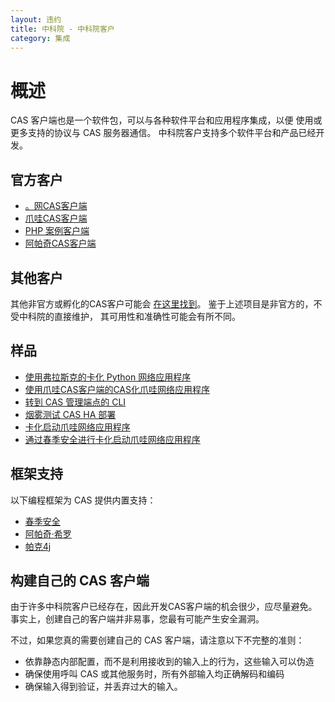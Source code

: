 ```yaml
---
layout: 违约
title: 中科院 - 中科院客户
category: 集成
---
```


# 概述

CAS 客户端也是一个软件包，可以与各种软件平台和应用程序集成，以便 使用或更多支持的协议与 CAS 服务器通信。 中科院客户支持多个软件平台和产品已经开发。


## 官方客户

* [。网CAS客户端](https://github.com/apereo/dotnet-cas-client)
* [爪哇CAS客户端](https://github.com/apereo/java-cas-client)
* [PHP 案例客户端](https://github.com/Jasig/phpCAS)
* [阿帕奇CAS客户端](https://github.com/Jasig/mod_auth_cas)


## 其他客户

其他非官方或孵化的CAS客户可能会 [在这里找到](https://wiki.jasig.org/display/CASC)。 鉴于上述项目是非官方的，不受中科院的直接维护， 其可用性和准确性可能会有所不同。

## 样品

- [使用弗拉斯克的卡化 Python 网络应用程序](https://github.com/cas-projects/cas-sample-python-webapp)
- [使用爪哇CAS客户端的CAS化爪哇网络应用程序](https://github.com/cas-projects/cas-sample-java-webapp)
- [转到 CAS 管理端点的 CLI](https://github.com/cas-projects/casctl)
- [烟雾测试 CAS HA 部署](https://github.com/cas-projects/duct)
- [卡化启动爪哇网络应用程序](https://github.com/cas-projects/bootiful-cas-client)
- [通过春季安全进行卡化启动爪哇网络应用程序](https://github.com/cas-projects/springsecurity-bootiful-cas-client)

## 框架支持

以下编程框架为 CAS 提供内置支持：

* [春季安全](http://static.springsource.org/spring-security/site/)
* [阿帕奇·希罗](http://shiro.apache.org/cas.html)
* [帕克4j](https://github.com/pac4j/pac4j)


## 构建自己的 CAS 客户端

由于许多中科院客户已经存在，因此开发CAS客户端的机会很少，应尽量避免。 事实上，创建自己的客户端并非易事，您最有可能产生安全漏洞。

不过，如果您真的需要创建自己的 CAS 客户端，请注意以下不完整的准则：

* 依靠静态内部配置，而不是利用接收到的输入上的行为，这些输入可以伪造
* 确保使用呼叫 CAS 或其他服务时，所有外部输入均正确解码和编码
* 确保输入得到验证，并丢弃过大的输入。

